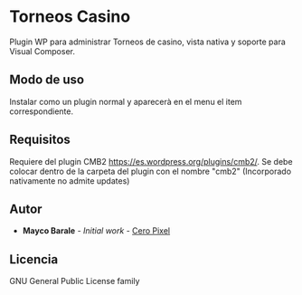 # Torneos Casino

Plugin WP para administrar Torneos de casino, vista nativa y soporte para Visual Composer.

## Modo de uso

Instalar como un plugin normal y aparecerà en el menu el item correspondiente.

## Requisitos

Requiere del plugin CMB2 https://es.wordpress.org/plugins/cmb2/.
Se debe colocar dentro de la carpeta del plugin con el nombre "cmb2" (Incorporado nativamente no admite updates)

## Autor

* **Mayco Barale** - *Initial work* - [Cero Pixel](http://ceropixel.com.ar)

## Licencia

GNU General Public License family
